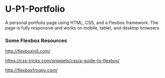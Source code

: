 # U-P1-Portfolio
A personal portfolio page using HTML, CSS, and a Flexbox framework. The page is fully responsive and works on mobile, tablet, and desktop browsers.
### Some Flexbox Resources
http://flexboxin5.com/

https://css-tricks.com/snippets/css/a-guide-to-flexbox/

http://flexboxfroggy.com/
